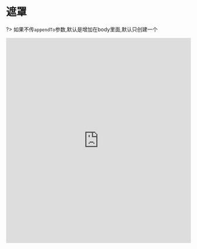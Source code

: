 # 遮罩

?> 如果不传`appendTo`参数,默认是增加在body里面,默认只创建一个

<iframe width="100%" height="560" src="http://www.easybui.com/demo/source.html?url=pages/ui_controls/bui.mask&code=html,js,result" allowfullscreen="allowfullscreen" frameborder="0"></iframe>